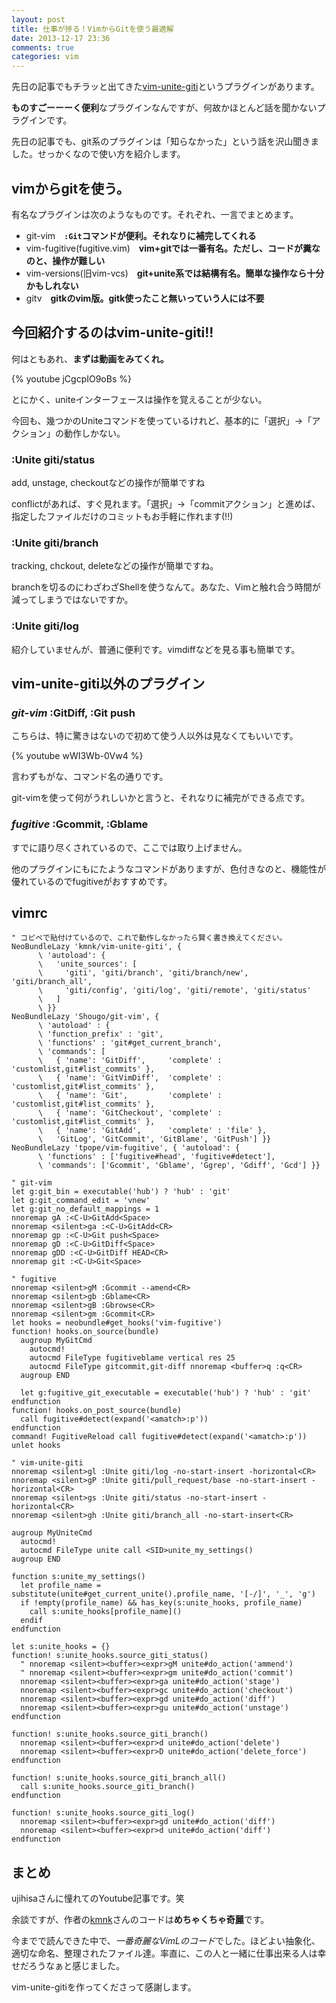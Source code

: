 ```yaml
---
layout: post
title: 仕事が捗る！VimからGitを使う最適解
date: 2013-12-17 23:36
comments: true
categories: vim
---
```


先日の記事でもチラッと出てきた[vim-unite-giti](https://github.com/kmnk/vim-unite-giti)というプラグインがあります。

**ものすごーーーく便利**なプラグインなんですが、何故かほとんど話を聞かないプラグインです。

先日の記事でも、git系のプラグインは「知らなかった」という話を沢山聞きました。せっかくなので使い方を紹介します。

<!-- more -->

## vimからgitを使う。

有名なプラグインは次のようなものです。それぞれ、一言でまとめます。

- git-vim　**`:Git`コマンドが便利。それなりに補完してくれる**
- vim-fugitive(fugitive.vim)　**vim+gitでは一番有名。ただし、コードが糞なのと、操作が難しい**
- vim-versions(旧vim-vcs)　**git+unite系では結構有名。簡単な操作なら十分かもしれない**
- gitv　**gitkのvim版。gitk使ったこと無いっていう人には不要**

## 今回紹介するのはvim-unite-giti!!

何はともあれ、**まずは動画をみてくれ。**

{% youtube jCgcpIO9oBs %}

とにかく、uniteインターフェースは操作を覚えることが少ない。

今回も、幾つかのUniteコマンドを使っているけれど、基本的に「選択」→「アクション」の動作しかない。

### :Unite giti/status

add, unstage, checkoutなどの操作が簡単ですね

conflictがあれば、すぐ見れます。「選択」→「commitアクション」と進めば、指定したファイルだけのコミットもお手軽に作れます(!!)

### :Unite giti/branch

tracking, chckout, deleteなどの操作が簡単ですね。

branchを切るのにわざわざShellを使うなんて。あなた、Vimと触れ合う時間が減ってしまうではないですか。

### :Unite giti/log

紹介していませんが、普通に便利です。vimdiffなどを見る事も簡単です。

## vim-unite-giti以外のプラグイン

### *git-vim* :GitDiff, :Git push

こちらは、特に驚きはないので初めて使う人以外は見なくてもいいです。

{% youtube wWI3Wb-0Vw4 %}

言わずもがな、コマンド名の通りです。

git-vimを使って何がうれしいかと言うと、それなりに補完ができる点です。

### *fugitive* :Gcommit, :Gblame

すでに語り尽くされているので、ここでは取り上げません。

他のプラグインにもにたようなコマンドがありますが、色付きなのと、機能性が優れているのでfugitiveがおすすめです。

## vimrc

```vim
" コピペで貼付けているので、これで動作しなかったら賢く書き換えてください。
NeoBundleLazy 'kmnk/vim-unite-giti', {
      \ 'autoload': {
      \   'unite_sources': [
      \     'giti', 'giti/branch', 'giti/branch/new', 'giti/branch_all',
      \     'giti/config', 'giti/log', 'giti/remote', 'giti/status'
      \   ]
      \ }}
NeoBundleLazy 'Shougo/git-vim', {
      \ 'autoload' : {
      \ 'function_prefix' : 'git',
      \ 'functions' : 'git#get_current_branch',
      \ 'commands': [
      \   { 'name': 'GitDiff',     'complete' : 'customlist,git#list_commits' },
      \   { 'name': 'GitVimDiff',  'complete' : 'customlist,git#list_commits' },
      \   { 'name': 'Git',         'complete' : 'customlist,git#list_commits' },
      \   { 'name': 'GitCheckout', 'complete' : 'customlist,git#list_commits' },
      \   { 'name': 'GitAdd',      'complete' : 'file' },
      \   'GitLog', 'GitCommit', 'GitBlame', 'GitPush'] }}
NeoBundleLazy 'tpope/vim-fugitive', { 'autoload': {
      \ 'functions' : ['fugitive#head', 'fugitive#detect'],
      \ 'commands': ['Gcommit', 'Gblame', 'Ggrep', 'Gdiff', 'Gcd'] }}

" git-vim
let g:git_bin = executable('hub') ? 'hub' : 'git'
let g:git_command_edit = 'vnew'
let g:git_no_default_mappings = 1
nnoremap gA :<C-U>GitAdd<Space>
nnoremap <silent>ga :<C-U>GitAdd<CR>
nnoremap gp :<C-U>Git push<Space>
nnoremap gD :<C-U>GitDiff<Space>
nnoremap gDD :<C-U>GitDiff HEAD<CR>
nnoremap git :<C-U>Git<Space>

" fugitive
nnoremap <silent>gM :Gcommit --amend<CR>
nnoremap <silent>gb :Gblame<CR>
nnoremap <silent>gB :Gbrowse<CR>
nnoremap <silent>gm :Gcommit<CR>
let hooks = neobundle#get_hooks('vim-fugitive')
function! hooks.on_source(bundle)
  augroup MyGitCmd
    autocmd!
    autocmd FileType fugitiveblame vertical res 25
    autocmd FileType gitcommit,git-diff nnoremap <buffer>q :q<CR>
  augroup END

  let g:fugitive_git_executable = executable('hub') ? 'hub' : 'git'
endfunction
function! hooks.on_post_source(bundle)
  call fugitive#detect(expand('<amatch>:p'))
endfunction
command! FugitiveReload call fugitive#detect(expand('<amatch>:p'))
unlet hooks

" vim-unite-giti
nnoremap <silent>gl :Unite giti/log -no-start-insert -horizontal<CR>
nnoremap <silent>gP :Unite giti/pull_request/base -no-start-insert -horizontal<CR>
nnoremap <silent>gs :Unite giti/status -no-start-insert -horizontal<CR>
nnoremap <silent>gh :Unite giti/branch_all -no-start-insert<CR>

augroup MyUniteCmd
  autocmd!
  autocmd FileType unite call <SID>unite_my_settings()
augroup END

function s:unite_my_settings()
  let profile_name = substitute(unite#get_current_unite().profile_name, '[-/]', '_', 'g')
  if !empty(profile_name) && has_key(s:unite_hooks, profile_name)
    call s:unite_hooks[profile_name]()
  endif
endfunction

let s:unite_hooks = {}
function! s:unite_hooks.source_giti_status()
  " nnoremap <silent><buffer><expr>gM unite#do_action('ammend')
  " nnoremap <silent><buffer><expr>gm unite#do_action('commit')
  nnoremap <silent><buffer><expr>ga unite#do_action('stage')
  nnoremap <silent><buffer><expr>gc unite#do_action('checkout')
  nnoremap <silent><buffer><expr>gd unite#do_action('diff')
  nnoremap <silent><buffer><expr>gu unite#do_action('unstage')
endfunction

function! s:unite_hooks.source_giti_branch()
  nnoremap <silent><buffer><expr>d unite#do_action('delete')
  nnoremap <silent><buffer><expr>D unite#do_action('delete_force')
endfunction

function! s:unite_hooks.source_giti_branch_all()
  call s:unite_hooks.source_giti_branch()
endfunction

function! s:unite_hooks.source_giti_log()
  nnoremap <silent><buffer><expr>gd unite#do_action('diff')
  nnoremap <silent><buffer><expr>d unite#do_action('diff')
endfunction
```

## まとめ

ujihisaさんに憧れてのYoutube記事です。笑

余談ですが、作者の[kmnk](https://github.com/kmnk)さんのコードは**めちゃくちゃ奇麗**です。

今までで読んできた中で、*一番奇麗なVimLのコード*でした。ほどよい抽象化、適切な命名、整理されたファイル達。率直に、この人と一緒に仕事出来る人は幸せだろうなぁと感じました。

vim-unite-gitiを作ってくださって感謝します。

